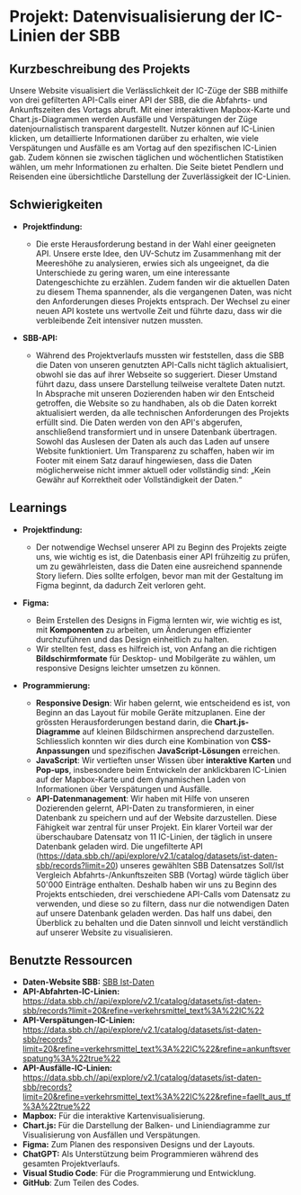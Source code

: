 # Projekt: Datenvisualisierung der IC-Linien der SBB

## Kurzbeschreibung des Projekts
Unsere Website visualisiert die Verlässlichkeit der IC-Züge der SBB mithilfe von drei gefilterten API-Calls einer API der SBB, die die Abfahrts- und Ankunftszeiten des Vortags abruft. Mit einer interaktiven Mapbox-Karte und Chart.js-Diagrammen werden Ausfälle und Verspätungen der Züge datenjournalistisch transparent dargestellt. Nutzer können auf IC-Linien klicken, um detaillierte Informationen darüber zu erhalten, wie viele Verspätungen und Ausfälle es am Vortag auf den spezifischen IC-Linien gab. Zudem können sie zwischen täglichen und wöchentlichen Statistiken wählen, um mehr Informationen zu erhalten. Die Seite bietet Pendlern und Reisenden eine übersichtliche Darstellung der Zuverlässigkeit der IC-Linien.

## Schwierigkeiten

- **Projektfindung:**
  - Die erste Herausforderung bestand in der Wahl einer geeigneten API. Unsere erste Idee, den UV-Schutz im Zusammenhang mit der Meereshöhe zu analysieren, erwies sich als ungeeignet, da die Unterschiede zu gering waren, um eine interessante Datengeschichte zu erzählen. Zudem fanden wir die aktuellen Daten zu diesem Thema spannender, als die vergangenen Daten, was nicht den Anforderungen dieses Projekts entsprach. Der Wechsel zu einer neuen API kostete uns wertvolle Zeit und führte dazu, dass wir die verbleibende Zeit intensiver nutzen mussten.

- **SBB-API:**
  - Während des Projektverlaufs mussten wir feststellen, dass die SBB die Daten von unseren genutzten API-Calls nicht täglich aktualisiert, obwohl sie das auf ihrer Webseite so suggeriert. Dieser Umstand führt dazu, dass unsere Darstellung teilweise veraltete Daten nutzt. In Absprache mit unseren Dozierenden haben wir den Entscheid getroffen, die Website so zu handhaben, als ob die Daten korrekt aktualisiert werden, da alle technischen Anforderungen des Projekts erfüllt sind. Die Daten werden von den API's abgerufen, anschließend transformiert und in unsere Datenbank übertragen. Sowohl das Auslesen der Daten als auch das Laden auf unsere Website funktioniert. Um Transparenz zu schaffen, haben wir im Footer mit einem Satz darauf hingewiesen, dass die Daten möglicherweise nicht immer aktuell oder vollständig sind: „Kein Gewähr auf Korrektheit oder Vollständigkeit der Daten.“

## Learnings

- **Projektfindung:**
  - Der notwendige Wechsel unserer API zu Beginn des Projekts zeigte uns, wie wichtig es ist, die Datenbasis einer API frühzeitig zu prüfen, um zu gewährleisten, dass die Daten eine ausreichend spannende Story liefern. Dies sollte erfolgen, bevor man mit der Gestaltung im Figma beginnt, da dadurch Zeit verloren geht.

- **Figma:**
  - Beim Erstellen des Designs in Figma lernten wir, wie wichtig es ist, mit **Komponenten** zu arbeiten, um Änderungen effizienter durchzuführen und das Design einheitlich zu halten.
  - Wir stellten fest, dass es hilfreich ist, von Anfang an die richtigen **Bildschirmformate** für Desktop- und Mobilgeräte zu wählen, um responsive Designs leichter umsetzen zu können.

- **Programmierung:**
  - **Responsive Design**: Wir haben gelernt, wie entscheidend es ist, von Beginn an das Layout für mobile Geräte mitzuplanen. Eine der grössten Herausforderungen bestand darin, die **Chart.js-Diagramme** auf kleinen Bildschirmen ansprechend darzustellen. Schliesslich konnten wir dies durch eine Kombination von **CSS-Anpassungen** und spezifischen **JavaScript-Lösungen** erreichen.
  - **JavaScript**: Wir vertieften unser Wissen über **interaktive Karten** und **Pop-ups**, insbesondere beim Entwickeln der anklickbaren IC-Linien auf der Mapbox-Karte und dem dynamischen Laden von Informationen über Verspätungen und Ausfälle.
  - **API-Datenmanagement**: Wir haben mit Hilfe von unseren Dozierenden gelernt, API-Daten zu transformieren, in einer Datenbank zu speichern und auf der Website darzustellen. Diese Fähigkeit war zentral für unser Projekt. Ein klarer Vorteil war der überschaubare Datensatz von 11 IC-Linien, der täglich in unsere Datenbank geladen wird. Die ungefilterte API (https://data.sbb.ch//api/explore/v2.1/catalog/datasets/ist-daten-sbb/records?limit=20) unseres gewählten SBB Datensatzes Soll/Ist Vergleich Abfahrts-/Ankunftszeiten SBB (Vortag) würde täglich über 50'000 Einträge enthalten. Deshalb haben wir uns zu Beginn des Projekts entschieden, drei verschiedene API-Calls vom Datensatz zu verwenden, und diese so zu filtern, dass nur die notwendigen Daten auf unsere Datenbank geladen werden. Das half uns dabei, den Überblick zu behalten und die Daten sinnvoll und leicht verständlich auf unserer Website zu visualisieren. 

## Benutzte Ressourcen

- **Daten-Website SBB:** [SBB Ist-Daten](https://data.sbb.ch/explore/dataset/ist-daten-sbb/information/)
- **API-Abfahrten-IC-Linien:** 
https://data.sbb.ch//api/explore/v2.1/catalog/datasets/ist-daten-sbb/records?limit=20&refine=verkehrsmittel_text%3A%22IC%22
- **API-Verspätungen-IC-Linien:** https://data.sbb.ch//api/explore/v2.1/catalog/datasets/ist-daten-sbb/records?limit=20&refine=verkehrsmittel_text%3A%22IC%22&refine=ankunftsverspatung%3A%22true%22
- **API-Ausfälle-IC-Linien:** https://data.sbb.ch//api/explore/v2.1/catalog/datasets/ist-daten-sbb/records?limit=20&refine=verkehrsmittel_text%3A%22IC%22&refine=faellt_aus_tf%3A%22true%22
- **Mapbox:** Für die interaktive Kartenvisualisierung.
- **Chart.js:** Für die Darstellung der Balken- und Liniendiagramme zur Visualisierung von Ausfällen und Verspätungen.
- **Figma:** Zum Planen des responsiven Designs und der Layouts.
- **ChatGPT:** Als Unterstützung beim Programmieren während des gesamten Projektverlaufs.
- **Visual Studio Code**: Für die Programmierung und Entwicklung.
- **GitHub**: Zum Teilen des Codes.
